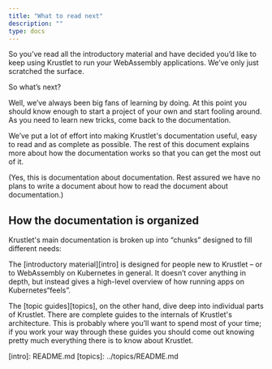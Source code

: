 ```yaml
---
title: "What to read next"
description: ""
type: docs
---
```


So you’ve read all the introductory material and have decided you’d like to keep
using Krustlet to run your WebAssembly applications. We’ve only just scratched
the surface.

So what’s next?

Well, we’ve always been big fans of learning by doing. At this point you should
know enough to start a project of your own and start fooling around. As you need
to learn new tricks, come back to the documentation.

We’ve put a lot of effort into making Krustlet's documentation useful, easy to
read and as complete as possible. The rest of this document explains more about
how the documentation works so that you can get the most out of it.

(Yes, this is documentation about documentation. Rest assured we have no plans
to write a document about how to read the document about documentation.)

## How the documentation is organized

Krustlet's main documentation is broken up into “chunks” designed to fill
different needs:

The [introductory material][intro] is designed for people new to Krustlet – or
to WebAssembly on Kubernetes in general. It doesn’t cover anything in depth, but
instead gives a high-level overview of how running apps on Kubernetes“feels”.

The [topic guides][topics], on the other hand, dive deep into individual parts
of Krustlet. There are complete guides to the internals of Krustlet's
architecture. This is probably where you’ll want to spend most of your time; if
you work your way through these guides you should come out knowing pretty much
everything there is to know about Krustlet.

[intro]: README.md [topics]: ../topics/README.md
